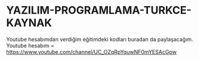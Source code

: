 # YAZILIM-PROGRAMLAMA-TURKCE-KAYNAK
Youtube hesabımdan verdiğim eğitimdeki kodları buradan da paylaşacağım. 
Youtube hesabım = https://www.youtube.com/channel/UC_OZqRpYquwNF0mYESAcGpw 
